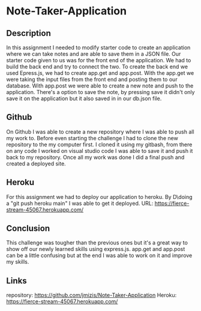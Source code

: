 # Note-Taker-Application
## Description

In this assignment I needed to modify starter code to create an application where we can take notes and are able to save them in a JSON file. Our starter code given to us was for the front end of the application. We had to build the back end and try to connect the two. To create the back end we used Epress.js, we had to create app.get and app.post. With the app.get we were taking the input files from the front end and posting them to our database.  With app.post we were able to create a new note and push to the application. There's a option to save the note, by pressing save it didn't only save it on the application but it also saved in in our db.json file. 



## Github 

On Github I was able to create a new repository where I was able to push all my work to. Before even starting the challenge I had to clone the new repository to the my computer first. I cloned it using my gitbash, from there on any code I worked on visual studio code I was able to save it and push it back to my repository. Once all my work was done I did a final push and created a deployed site. 


## Heroku

For this assignment we had to deploy our application to heroku.  By D\doing a "git push heroku main" I was able to get it deployed.
URL: https://fierce-stream-45067.herokuapp.com/



## Conclusion

This challenge was tougher than the previous ones but it's a great way to show off our newly learned skills using express.js. app.get and app.post can be a little confusing but at the end I was able to work on it and improve my skills. 


## Links 
repository: https://github.com/jmizis/Note-Taker-Application
Heroku: https://fierce-stream-45067.herokuapp.com/